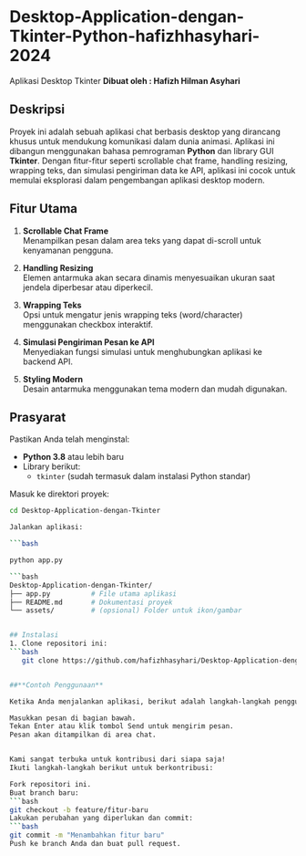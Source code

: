 # Desktop-Application-dengan-Tkinter-Python-hafizhhasyhari-2024
Aplikasi Desktop Tkinter
**Dibuat oleh : Hafizh Hilman Asyhari**
## Deskripsi
Proyek ini adalah sebuah aplikasi chat berbasis desktop yang dirancang khusus untuk mendukung komunikasi dalam dunia animasi. Aplikasi ini dibangun menggunakan bahasa pemrograman **Python** dan library GUI **Tkinter**. Dengan fitur-fitur seperti scrollable chat frame, handling resizing, wrapping teks, dan simulasi pengiriman data ke API, aplikasi ini cocok untuk memulai eksplorasi dalam pengembangan aplikasi desktop modern.

## Fitur Utama
1. **Scrollable Chat Frame**  
   Menampilkan pesan dalam area teks yang dapat di-scroll untuk kenyamanan pengguna.
   
2. **Handling Resizing**  
   Elemen antarmuka akan secara dinamis menyesuaikan ukuran saat jendela diperbesar atau diperkecil.

3. **Wrapping Teks**  
   Opsi untuk mengatur jenis wrapping teks (word/character) menggunakan checkbox interaktif.

4. **Simulasi Pengiriman Pesan ke API**  
   Menyediakan fungsi simulasi untuk menghubungkan aplikasi ke backend API.

5. **Styling Modern**  
   Desain antarmuka menggunakan tema modern dan mudah digunakan.

## Prasyarat
Pastikan Anda telah menginstal:
- **Python 3.8** atau lebih baru
- Library berikut:
  - `tkinter` (sudah termasuk dalam instalasi Python standar)

Masuk ke direktori proyek:
```bash
cd Desktop-Application-dengan-Tkinter

Jalankan aplikasi:

```bash

python app.py

```bash
Desktop-Application-dengan-Tkinter/
├── app.py          # File utama aplikasi
├── README.md       # Dokumentasi proyek
└── assets/         # (opsional) Folder untuk ikon/gambar


## Instalasi
1. Clone repositori ini:
```bash
   git clone https://github.com/hafizhhasyhari/Desktop-Application-dengan-Tkinter.git


##**Contoh Penggunaan**

Ketika Anda menjalankan aplikasi, berikut adalah langkah-langkah penggunaannya:

Masukkan pesan di bagian bawah.
Tekan Enter atau klik tombol Send untuk mengirim pesan.
Pesan akan ditampilkan di area chat.


Kami sangat terbuka untuk kontribusi dari siapa saja!
Ikuti langkah-langkah berikut untuk berkontribusi:

Fork repositori ini.
Buat branch baru:
```bash
git checkout -b feature/fitur-baru
Lakukan perubahan yang diperlukan dan commit:
```bash
git commit -m "Menambahkan fitur baru"
Push ke branch Anda dan buat pull request.
